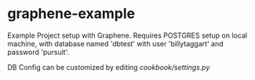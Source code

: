 # graphene-example

Example Project setup with Graphene. Requires POSTGRES setup on local machine, with database named 'dbtest' with user 'billytaggart' and password 'pursuit'.

DB Config can be customized by editing *cookbook/settings.py*
